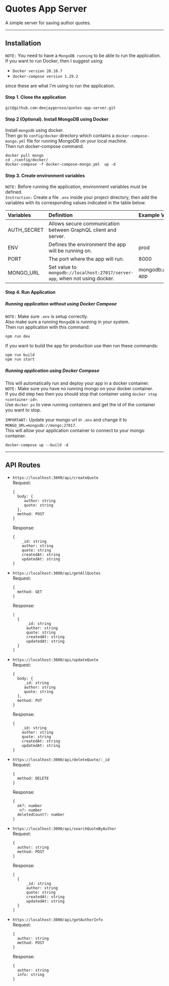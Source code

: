# Quotes App Server
A simple server for saving author quotes.  

---

## Installation

`NOTE:` You need to have a `MongoDB running` to be able to run the application.  
If you want to run Docker, then I suggest using:  

- `Docker version 20.10.7`
- `docker-compose version 1.29.2`

since these are what I'm using to run the application.

#### Step 1. Clone the application

```
git@github.com:deejaygeroso/quotes-app-server.git
```

#### Step 2 (Optional). Install MongoDB using Docker

Install `mongodb` using docker.  
Then go to `config/docker` directory which contains a `docker-compose-mongo.yml` file for running MongoDB on your local machine.  
Then run docker-compose command.  

```
docker pull mongo
cd ./config/docker/
docker-compose -f docker-compose-mongo.yml  up -d
```

#### Step 3. Create environment variables

`NOTE:` Before running the application, environment variables must be defined.  
`Instruction:` Create a file `.env` inside your project directory, then add the variables with its corresponding values indicated in the table below.  

| Variables   | Definition                                                                  | Example Values                   |
| :---------- | :-------------------------------------------------------------------------- | :------------------------------- |
| AUTH_SECRET | Allows secure communication between GraphQL client and server.              | <Secret Key>                     |
| ENV         | Defines the environment the app will be running on.                         | prod                             |
| PORT        | The port where the app will run.                                            | 8000                             |
| MONGO_URL   | Set value to `mongodb://localhost:27017/server-app`, when not using docker. | mongodb://mongo:27017/server-app |

#### Step 4. Run Application

##### Running application without using Docker Compose

`NOTE:` Make sure `.env` is setup correctly.  
Also make sure a running `MongoDB` is running in your system.  
Then run application with this command:  

```
npm run dev
```

If you want to build the app for production use then run these commands:  

```
npm run build
npm run start
```

##### Running application using Docker Compose

This will automatically run and deploy your app in a docker container.  
`NOTE:` Make sure you have no running mongo on your docker container.  
If you did step two then you should stop that container using `docker stop <container-id>`.  
Use `docker ps` to view running containers and get the id of the container you want to stop.  

`IMPORTANT:` Update your mongo url in `.env` and change it to `MONGO_URL=mongodb://mongo:27017`.  
This will allow your application container to connect to your mongo container.  

```
docker-compose up --build -d
```

---

## API Routes  

- `https://localhost:3000/api/createQuote`  
  Request:  
  ```
  {
    body: {
       author: string
       quote: string
    },
    method: POST
  }
  ```
  Response:  
  ```
  {
      _id: string
      author: string
      quote: string
      createdAt: string
      updatedAt: string
  }
  ```

- `https://localhost:3000/api/getAllQuotes`  
  Request:  
  ```
  {
    method: GET
  }
  ```
  Response:  
  ```
  [
    {
        _id: string
        author: string
        quote: string
        createdAt: string
        updatedAt: string
    }
  ]
  ```

- `https://localhost:3000/api/updateQuote`  
  Request:  
  ```
  {
    body: {
       _id: string
       author: string
       quote: string
    },
    method: PUT
  }
  ```
  Response:  
  ```
  {
      _id: string
      author: string
      quote: string
      createdAt: string
      updatedAt: string
  }
  ```

- `https://localhost:3000/api/deleteQuote/:_id`  
  Request:  
  ```
  {
    method: DELETE
  }
  ```
  Response:  
  ```
  { 
    ok?: number
     n?: number
    deletedCount?: number
  }
  ```

- `https://localhost:3000/api/searchQuoteByAuthor`  
  Request:  
  ```
  {
    author: string
    method: POST
  }
  ```
  Response:  
  ```
  [
    {
        _id: string
        author: string
        quote: string
        createdAt: string
        updatedAt: string
    }
  ]
  ```

- `https://localhost:3000/api/getAuthorInfo`  
  Request:  
  ```
  {
    author: string
    method: POST
  }
  ```
  Response:  
  ```
  {
    author: string
    info: string
  }
  ```



